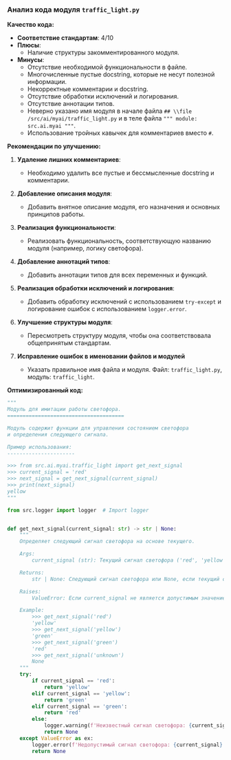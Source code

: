 ### **Анализ кода модуля `traffic_light.py`**

**Качество кода:**
- **Соответствие стандартам**: 4/10
- **Плюсы**:
  - Наличие структуры закомментированного модуля.
- **Минусы**:
  - Отсутствие необходимой функциональности в файле.
  - Многочисленные пустые docstring, которые не несут полезной информации.
  - Некорректные комментарии и docstring.
  - Отсутствие обработки исключений и логирования.
  - Отсутствие аннотации типов.
  - Неверно указано имя модуля в начале файла `## \\file /src/ai/myai/traffic_light.py` и в теле файла `""" module: src.ai.myai """`.
  - Использование тройных кавычек для комментариев вместо `#`.

**Рекомендации по улучшению:**

1.  **Удаление лишних комментариев**:
    - Необходимо удалить все пустые и бессмысленные docstring и комментарии.

2.  **Добавление описания модуля**:
    - Добавить внятное описание модуля, его назначения и основных принципов работы.

3.  **Реализация функциональности**:
    - Реализовать функциональность, соответствующую названию модуля (например, логику светофора).

4.  **Добавление аннотаций типов**:
    - Добавить аннотации типов для всех переменных и функций.

5.  **Реализация обработки исключений и логирования**:
    - Добавить обработку исключений с использованием `try-except` и логирование ошибок с использованием `logger.error`.

6.  **Улучшение структуры модуля**:
    - Пересмотреть структуру модуля, чтобы она соответствовала общепринятым стандартам.

7. **Исправление ошибок в именовании файлов и модулей**
   - Указать правильное имя файла и модуля. Файл: `traffic_light.py`, модуль: `traffic_light`.

**Оптимизированный код:**

```python
"""
Модуль для имитации работы светофора.
======================================

Модуль содержит функции для управления состоянием светофора
и определения следующего сигнала.

Пример использования:
----------------------

>>> from src.ai.myai.traffic_light import get_next_signal
>>> current_signal = 'red'
>>> next_signal = get_next_signal(current_signal)
>>> print(next_signal)
yellow
"""

from src.logger import logger  # Import logger


def get_next_signal(current_signal: str) -> str | None:
    """
    Определяет следующий сигнал светофора на основе текущего.

    Args:
        current_signal (str): Текущий сигнал светофора ('red', 'yellow', 'green').

    Returns:
        str | None: Следующий сигнал светофора или None, если текущий сигнал не распознан.

    Raises:
        ValueError: Если current_signal не является допустимым значением.

    Example:
        >>> get_next_signal('red')
        'yellow'
        >>> get_next_signal('yellow')
        'green'
        >>> get_next_signal('green')
        'red'
        >>> get_next_signal('unknown')
        None
    """
    try:
        if current_signal == 'red':
            return 'yellow'
        elif current_signal == 'yellow':
            return 'green'
        elif current_signal == 'green':
            return 'red'
        else:
            logger.warning(f'Неизвестный сигнал светофора: {current_signal}')  # Логируем предупреждение
            return None
    except ValueError as ex:
        logger.error(f'Недопустимый сигнал светофора: {current_signal}', ex, exc_info=True)  # Логируем ошибку
        return None